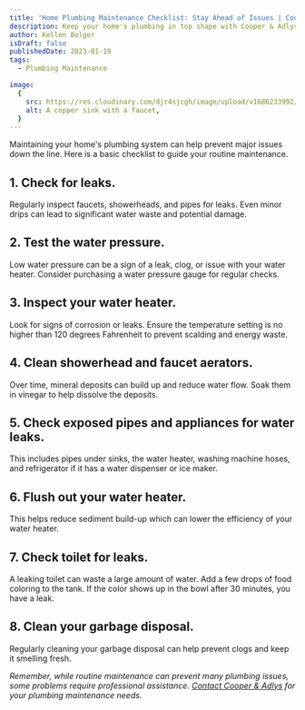 ```yaml
---
title: 'Home Plumbing Maintenance Checklist: Stay Ahead of Issues | Cooper & Adlys'
description: Keep your home's plumbing in top shape with Cooper & Adlys' maintenance checklist. Regular care can prevent costly future repairs.
author: Kellen Bolger
isDraft: false
publishedDate: 2023-01-19
tags:
  - Plumbing Maintenance

image:
  {
    src: https://res.cloudinary.com/djr4sjcgh/image/upload/v1686233992/sink-96082_1280_rh31za.jpg,
    alt: A copper sink with a faucet,
  }
---
```


Maintaining your home's plumbing system can help prevent major issues down the line. Here is a basic checklist to guide your routine maintenance.

## 1. Check for leaks.

Regularly inspect faucets, showerheads, and pipes for leaks. Even minor drips can lead to significant water waste and potential damage.

## 2. Test the water pressure.

Low water pressure can be a sign of a leak, clog, or issue with your water heater. Consider purchasing a water pressure gauge for regular checks.

## 3. Inspect your water heater.

Look for signs of corrosion or leaks. Ensure the temperature setting is no higher than 120 degrees Fahrenheit to prevent scalding and energy waste.

## 4. Clean showerhead and faucet aerators.

Over time, mineral deposits can build up and reduce water flow. Soak them in vinegar to help dissolve the deposits.

## 5. Check exposed pipes and appliances for water leaks.

This includes pipes under sinks, the water heater, washing machine hoses, and refrigerator if it has a water dispenser or ice maker.

## 6. Flush out your water heater.

This helps reduce sediment build-up which can lower the efficiency of your water heater.

## 7. Check toilet for leaks.

A leaking toilet can waste a large amount of water. Add a few drops of food coloring to the tank. If the color shows up in the bowl after 30 minutes, you have a leak.

## 8. Clean your garbage disposal.

Regularly cleaning your garbage disposal can help prevent clogs and keep it smelling fresh.

_Remember, while routine maintenance can prevent many plumbing issues, some problems require professional assistance. [Contact Cooper & Adlys](/contact) for your plumbing maintenance needs._
